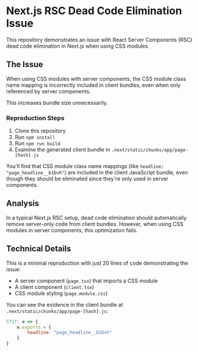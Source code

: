 # Next.js RSC Dead Code Elimination Issue

This repository demonstrates an issue with React Server Components (RSC) dead code elimination in Next.js when using CSS modules.

## The Issue

When using CSS modules with server components, the CSS module class name mapping is incorrectly included in client bundles, even when only referenced by server components.

This increases bundle size unnecessarily.

### Reproduction Steps

1. Clone this repository
2. Run `npm install`
3. Run `npm run build`
4. Examine the generated client bundle in `.next/static/chunks/app/page-[hash].js`

You'll find that CSS module class name mappings (like `headline: "page_headline__b1Dvh"`) are included in the client JavaScript bundle, even though they should be eliminated since they're only used in server components.

## Analysis

In a typical Next.js RSC setup, dead code elimination should automatically remove server-only code from client bundles. However, when using CSS modules in server components, this optimization fails.

## Technical Details

This is a minimal reproduction with just 20 lines of code demonstrating the issue:
- A server component (`page.tsx`) that imports a CSS module
- A client component (`client.tsx`)
- CSS module styling (`page.module.css`)

You can see the evidence in the client bundle at `.next/static/chunks/app/page-[hash].js`:
```js
5717: e => {
    e.exports = {
        headline: "page_headline__b1Dvh"
    }
}
```